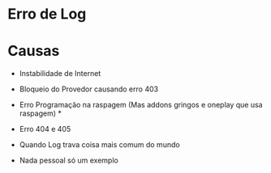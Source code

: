 # Erro de Log

# Causas
* Instabilidade de Internet
* Bloqueio do Provedor causando erro 403
* Erro Programação na raspagem (Mas addons gringos e oneplay que usa raspagem) * 
* Erro 404 e 405
* Quando Log trava coisa mais comum do mundo 

  


* Nada pessoal só um exemplo 
